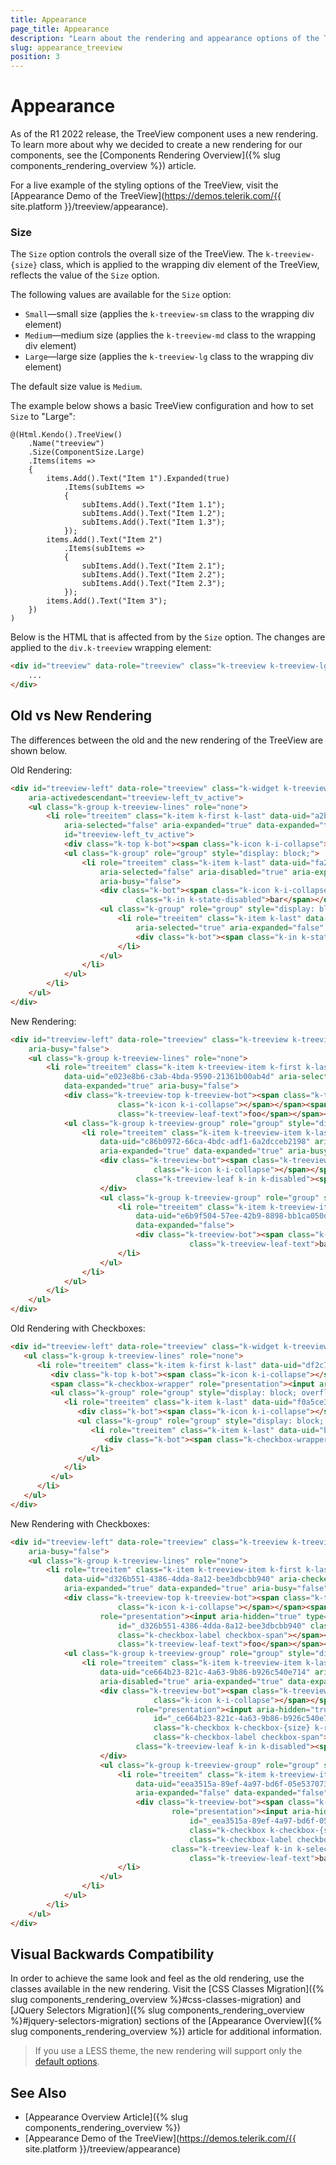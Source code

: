 ```yaml
---
title: Appearance
page_title: Appearance
description: "Learn about the rendering and appearance options of the Telerik UI TreeView for {{ site.framework }}."
slug: appearance_treeview
position: 3
---
```


# Appearance

As of the R1 2022 release, the TreeView component uses a new rendering. To learn more about why we decided to create a new rendering for our components, see the [Components Rendering Overview]({% slug components_rendering_overview %}) article.

For a live example of the styling options of the TreeView, visit the [Appearance Demo of the TreeView](https://demos.telerik.com/{{ site.platform }}/treeview/appearance).


### Size

The `Size` option controls the overall size of the TreeView. The `k-treeview-{size}` class, which is applied to the wrapping div element of the TreeView, reflects the value of the `Size` option.

The following values are available for the `Size` option:

- `Small`—small size (applies the `k-treeview-sm` class to the wrapping div element)
- `Medium`—medium size (applies the `k-treeview-md` class to the wrapping div element)
- `Large`—large size (applies the `k-treeview-lg` class to the wrapping div element)

The default size value is `Medium`.

The example below shows a basic TreeView configuration and how to set `Size` to "Large":

    @(Html.Kendo().TreeView()
        .Name("treeview")
        .Size(ComponentSize.Large)
        .Items(items =>
        {
            items.Add().Text("Item 1").Expanded(true)
                .Items(subItems =>
                {
                    subItems.Add().Text("Item 1.1");
                    subItems.Add().Text("Item 1.2");
                    subItems.Add().Text("Item 1.3");
                });
            items.Add().Text("Item 2")
                .Items(subItems =>
                {
                    subItems.Add().Text("Item 2.1");
                    subItems.Add().Text("Item 2.2");
                    subItems.Add().Text("Item 2.3");
                });
            items.Add().Text("Item 3");
        })
    )

Below is the HTML that is affected from by the `Size` option. The changes are applied to the `div.k-treeview` wrapping element:

```html
<div id="treeview" data-role="treeview" class="k-treeview k-treeview-lg" tabindex="0" role="tree" aria-busy="false">
    ...
</div>
```

## Old vs New Rendering

The differences between the old and the new rendering of the TreeView are shown below. 

Old Rendering:

```html
<div id="treeview-left" data-role="treeview" class="k-widget k-treeview" tabindex="0" role="tree" aria-busy="false"
    aria-activedescendant="treeview-left_tv_active">
    <ul class="k-group k-treeview-lines" role="none">
        <li role="treeitem" class="k-item k-first k-last" data-uid="a2bbf1df-e3d1-48b8-ac64-fec8a312c6ee"
            aria-selected="false" aria-expanded="true" data-expanded="true" aria-busy="false"
            id="treeview-left_tv_active">
            <div class="k-top k-bot"><span class="k-icon k-i-collapse"></span><span class="k-in">foo</span></div>
            <ul class="k-group" role="group" style="display: block;">
                <li role="treeitem" class="k-item k-last" data-uid="fa2f98ee-0bfe-4d6d-b8f5-7c7acfedb63a"
                    aria-selected="false" aria-disabled="true" aria-expanded="true" data-expanded="true"
                    aria-busy="false">
                    <div class="k-bot"><span class="k-icon k-i-collapse"></span><span
                            class="k-in k-state-disabled">bar</span></div>
                    <ul class="k-group" role="group" style="display: block;">
                        <li role="treeitem" class="k-item k-last" data-uid="dc2ec9eb-56d2-4178-9201-81180e31c929"
                            aria-selected="true" aria-expanded="false" data-expanded="false">
                            <div class="k-bot"><span class="k-in k-state-selected">baz</span></div>
                        </li>
                    </ul>
                </li>
            </ul>
        </li>
    </ul>
</div>
```

New Rendering:

```html
<div id="treeview-left" data-role="treeview" class="k-treeview k-treeview-{size}" tabindex="0" role="tree"
    aria-busy="false">
    <ul class="k-group k-treeview-lines" role="none">
        <li role="treeitem" class="k-item k-treeview-item k-first k-last"
            data-uid="e023e8b6-c3ab-4bda-9590-21361b00ab4d" aria-selected="false" aria-expanded="true"
            data-expanded="true" aria-busy="false">
            <div class="k-treeview-top k-treeview-bot"><span class="k-treeview-toggle"><span
                        class="k-icon k-i-collapse"></span></span><span class="k-treeview-leaf k-in"><span
                        class="k-treeview-leaf-text">foo</span></span></div>
            <ul class="k-group k-treeview-group" role="group" style="display: block;">
                <li role="treeitem" class="k-item k-treeview-item k-last"
                    data-uid="c86b0972-66ca-4bdc-adf1-6a2dcceb2198" aria-selected="false" aria-disabled="true"
                    aria-expanded="true" data-expanded="true" aria-busy="false">
                    <div class="k-treeview-bot"><span class="k-treeview-toggle"><span
                                class="k-icon k-i-collapse"></span></span><span
                            class="k-treeview-leaf k-in k-disabled"><span class="k-treeview-leaf-text">bar</span></span>
                    </div>
                    <ul class="k-group k-treeview-group" role="group" style="display: block;">
                        <li role="treeitem" class="k-item k-treeview-item k-last"
                            data-uid="e6b9f504-57ee-42b9-8898-bb1ca050d535" aria-selected="true" aria-expanded="false"
                            data-expanded="false">
                            <div class="k-treeview-bot"><span class="k-treeview-leaf k-in k-selected"><span
                                        class="k-treeview-leaf-text">baz</span></span></div>
                        </li>
                    </ul>
                </li>
            </ul>
        </li>
    </ul>
</div>
```

Old Rendering with Checkboxes:

```html
<div id="treeview-left" data-role="treeview" class="k-widget k-treeview" tabindex="0" role="tree" aria-busy="false" aria-activedescendant="treeview-left_tv_active">
   <ul class="k-group k-treeview-lines" role="none">
      <li role="treeitem" class="k-item k-first k-last" data-uid="df2c744f-fbe9-4935-878f-b36d5cc97ccb" aria-checked="false" aria-selected="false" aria-expanded="true" data-expanded="true" aria-busy="false">
         <div class="k-top k-bot"><span class="k-icon k-i-collapse"></span>
		 <span class="k-checkbox-wrapper" role="presentation"><input aria-hidden="true" type="checkbox" tabindex="-1" id="_df2c744f-fbe9-4935-878f-b36d5cc97ccb" class="k-checkbox"><span class="k-checkbox-label checkbox-span"></span></span><span class="k-in">foo</span></div>
         <ul class="k-group" role="group" style="display: block; overflow: visible; height: auto;">
            <li role="treeitem" class="k-item k-last" data-uid="f0a5ce33-57f1-45ba-ae1d-2e652d0a4705" aria-checked="false" aria-selected="false" aria-expanded="true" data-expanded="true" aria-busy="false">
               <div class="k-bot"><span class="k-icon k-i-collapse"></span><span class="k-checkbox-wrapper" role="presentation"><input aria-hidden="true" type="checkbox" tabindex="-1" id="_f0a5ce33-57f1-45ba-ae1d-2e652d0a4705" class="k-checkbox"><span class="k-checkbox-label checkbox-span"></span></span><span class="k-in">bar</span></div>
               <ul class="k-group" role="group" style="display: block; overflow: visible; height: auto;">
                  <li role="treeitem" class="k-item k-last" data-uid="b0f0e249-5c64-47eb-8a6f-d0bd383c46ed" aria-checked="false" aria-selected="false" aria-expanded="false" data-expanded="false" id="treeview-left_tv_active">
                     <div class="k-bot"><span class="k-checkbox-wrapper" role="presentation"><input aria-hidden="true" type="checkbox" tabindex="-1" id="_b0f0e249-5c64-47eb-8a6f-d0bd383c46ed" class="k-checkbox"><span class="k-checkbox-label checkbox-span"></span></span><span class="k-in k-state-selected" aria-selected="true">baz</span></div>
                  </li>
               </ul>
            </li>
         </ul>
      </li>
   </ul>
</div>
```

New Rendering with Checkboxes:

```html
<div id="treeview-left" data-role="treeview" class="k-treeview k-treeview-{size}" tabindex="0" role="tree"
    aria-busy="false">
    <ul class="k-group k-treeview-lines" role="none">
        <li role="treeitem" class="k-item k-treeview-item k-first k-last"
            data-uid="d326b551-4386-4dda-8a12-bee3dbcbb940" aria-checked="false" aria-selected="false"
            aria-expanded="true" data-expanded="true" aria-busy="false">
            <div class="k-treeview-top k-treeview-bot"><span class="k-treeview-toggle"><span
                        class="k-icon k-i-collapse"></span></span><span class="k-checkbox-wrapper"
                    role="presentation"><input aria-hidden="true" type="checkbox" tabindex="-1"
                        id="_d326b551-4386-4dda-8a12-bee3dbcbb940" class="k-checkbox k-checkbox-{size} k-rounded-md"><span
                        class="k-checkbox-label checkbox-span"></span></span><span class="k-treeview-leaf k-in"><span
                        class="k-treeview-leaf-text">foo</span></span></div>
            <ul class="k-group k-treeview-group" role="group" style="display: block;">
                <li role="treeitem" class="k-item k-treeview-item k-last"
                    data-uid="ce664b23-821c-4a63-9b86-b926c540e714" aria-checked="false" aria-selected="false"
                    aria-disabled="true" aria-expanded="true" data-expanded="true" aria-busy="false">
                    <div class="k-treeview-bot"><span class="k-treeview-toggle"><span
                                class="k-icon k-i-collapse"></span></span><span class="k-checkbox-wrapper"
                            role="presentation"><input aria-hidden="true" type="checkbox" tabindex="-1" disabled=""
                                id="_ce664b23-821c-4a63-9b86-b926c540e714"
                                class="k-checkbox k-checkbox-{size} k-rounded-md"><span
                                class="k-checkbox-label checkbox-span"></span></span><span
                            class="k-treeview-leaf k-in k-disabled"><span class="k-treeview-leaf-text">bar</span></span>
                    </div>
                    <ul class="k-group k-treeview-group" role="group" style="display: block;">
                        <li role="treeitem" class="k-item k-treeview-item k-last"
                            data-uid="eea3515a-89ef-4a97-bd6f-05e537073be0" aria-checked="false" aria-selected="true"
                            aria-expanded="false" data-expanded="false">
                            <div class="k-treeview-bot"><span class="k-checkbox-wrapper"
                                    role="presentation"><input aria-hidden="true" type="checkbox" tabindex="-1"
                                        id="_eea3515a-89ef-4a97-bd6f-05e537073be0"
                                        class="k-checkbox k-checkbox-{size} k-rounded-md"><span
                                        class="k-checkbox-label checkbox-span"></span></span><span
                                    class="k-treeview-leaf k-in k-selected"><span
                                        class="k-treeview-leaf-text">baz</span></span></div>
                        </li>
                    </ul>
                </li>
            </ul>
        </li>
    </ul>
</div>
```

## Visual Backwards Compatibility

In order to achieve the same look and feel as the old rendering, use the classes available in the new rendering. Visit the [CSS Classes Migration]({% slug components_rendering_overview %}#css-classes-migration) and [JQuery Selectors Migration]({% slug components_rendering_overview %}#jquery-selectors-migration) sections of the [Appearance Overview]({% slug components_rendering_overview %}) article for additional information.

> If you use a LESS theme, the new rendering will support only the [default options](#options).

## See Also

* [Appearance Overview Article]({% slug components_rendering_overview %})
* [Appearance Demo of the TreeView](https://demos.telerik.com/{{ site.platform }}/treeview/appearance)
